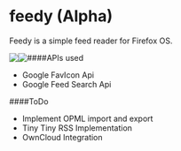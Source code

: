 # feedy (Alpha)


Feedy is a simple feed reader for Firefox OS. 

<p style="text-align:center">
<img src="https://c4.staticflickr.com/8/7748/18026119542_05ed4f39de.jpg" style="float:left">

<img src="https://c2.staticflickr.com/6/5348/18003389866_7f021f483c.jpg" style="float:left">

</p>

####APIs used

* Google FavIcon Api
* Google Feed Search Api





####ToDo
* Implement OPML import and export
* Tiny Tiny RSS Implementation
* OwnCloud Integration

